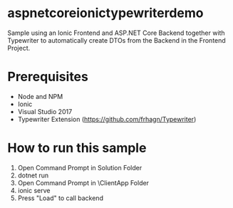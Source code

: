 # aspnetcoreionictypewriterdemo
Sample using an Ionic Frontend and ASP.NET Core Backend together with Typewriter to automatically create DTOs from the Backend in the Frontend Project.

# Prerequisites
- Node and NPM
- Ionic
- Visual Studio 2017
- Typewriter Extension (https://github.com/frhagn/Typewriter)

# How to run this sample
1. Open Command Prompt in Solution Folder
2. dotnet run
3. Open Command Prompt in \ClientApp Folder
4. ionic serve
5. Press "Load" to call backend
